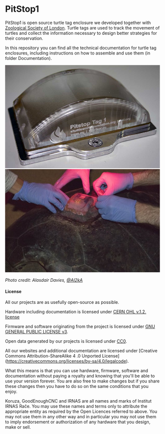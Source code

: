 # PitStop1
PitStop1 is open source turtle tag enclosure we developed together with [Zoological Society of London](https://www.zsl.org/). Turtle tags are used to track the movement of turtles and collect the information necessary to design better strategies for their conservation. 

In this repository you can find all the technical documentation for turtle tag enclosures, including instructions on how to assemble and use them (in folder Documentation). 


![PitStop1](img/turtle-tag-enclosure.jpg)
![PitStop1](img/turtle-tag.jpg)

*Photo credit: Alasdair Davies, [@Al2kA](https://twitter.com/Al2kA)*


#### License

All our projects are as usefully open-source as possible.

Hardware including documentation is licensed under [CERN OHL v.1.2. license](http://www.ohwr.org/licenses/cern-ohl/v1.2)

Firmware and software originating from the project is licensed under [GNU GENERAL PUBLIC LICENSE v3](http://www.gnu.org/licenses/gpl-3.0.en.html).

Open data generated by our projects is licensed under [CC0](https://creativecommons.org/publicdomain/zero/1.0/legalcode).

All our websites and additional documentation are licensed under [Creative Commons Attribution-ShareAlike 4 .0 Unported License] (https://creativecommons.org/licenses/by-sa/4.0/legalcode).

What this means is that you can use hardware, firmware, software and documentation without paying a royalty and knowing that you'll be able to use your version forever. You are also free to make changes but if you share these changes then you have to do so on the same conditions that you enjoy.

Koruza, GoodEnoughCNC and IRNAS are all names and marks of Institut IRNAS Rače. 
You may use these names and terms only to attribute the appropriate entity as required by the Open Licences referred to above. You may not use them in any other way and in particular you may not use them to imply endorsement or authorization of any hardware that you design, make or sell.
